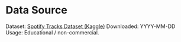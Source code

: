 # Data Source

Dataset: [Spotify Tracks Dataset (Kaggle)](https://www.kaggle.com/datasets/maharshipandya/-spotify-tracks-dataset)
Downloaded: YYYY-MM-DD
Usage: Educational / non-commercial.
